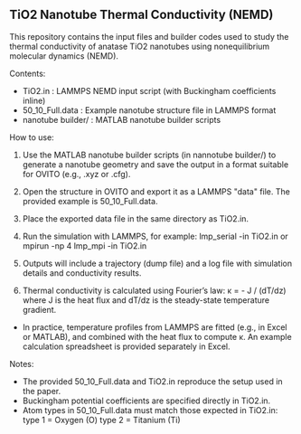 TiO2 Nanotube Thermal Conductivity (NEMD)
-----------------------------------------

This repository contains the input files and builder codes used to study the
thermal conductivity of anatase TiO2 nanotubes using nonequilibrium molecular
dynamics (NEMD).

Contents:
- TiO2.in          : LAMMPS NEMD input script (with Buckingham coefficients inline)
- 50_10_Full.data  : Example nanotube structure file in LAMMPS format
- nanotube builder/         : MATLAB nanotube builder scripts

How to use:
1. Use the MATLAB nanotube builder scripts (in nannotube builder/) to generate a nanotube
   geometry and save the output in a format suitable for OVITO (e.g., .xyz or .cfg).
2. Open the structure in OVITO and export it as a LAMMPS "data" file.
   The provided example is 50_10_Full.data.
3. Place the exported data file in the same directory as TiO2.in.
4. Run the simulation with LAMMPS, for example:
      lmp_serial -in TiO2.in
   or
      mpirun -np 4 lmp_mpi -in TiO2.in
5. Outputs will include a trajectory (dump file) and a log file with simulation
   details and conductivity results.

6. Thermal conductivity is calculated using Fourier’s law:
      κ = - J / (dT/dz)
  where J is the heat flux and dT/dz is the steady-state temperature gradient.
- In practice, temperature profiles from LAMMPS are fitted (e.g., in Excel or MATLAB),
  and combined with the heat flux to compute κ. An example calculation spreadsheet
  is provided separately in Excel.

Notes:
- The provided 50_10_Full.data and TiO2.in reproduce the setup used in the paper.
- Buckingham potential coefficients are specified directly in TiO2.in.
- Atom types in 50_10_Full.data must match those expected in TiO2.in:
      type 1 = Oxygen (O)
      type 2 = Titanium (Ti)
